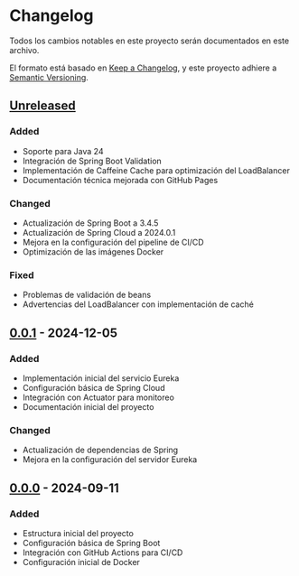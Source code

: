 # Changelog

Todos los cambios notables en este proyecto serán documentados en este archivo.

El formato está basado en [Keep a Changelog](https://keepachangelog.com/en/1.0.0/),
y este proyecto adhiere a [Semantic Versioning](https://semver.org/spec/v2.0.0.html).

## [Unreleased]

### Added
- Soporte para Java 24
- Integración de Spring Boot Validation
- Implementación de Caffeine Cache para optimización del LoadBalancer
- Documentación técnica mejorada con GitHub Pages

### Changed
- Actualización de Spring Boot a 3.4.5
- Actualización de Spring Cloud a 2024.0.1
- Mejora en la configuración del pipeline de CI/CD
- Optimización de las imágenes Docker

### Fixed
- Problemas de validación de beans
- Advertencias del LoadBalancer con implementación de caché

## [0.0.1] - 2024-12-05

### Added
- Implementación inicial del servicio Eureka
- Configuración básica de Spring Cloud
- Integración con Actuator para monitoreo
- Documentación inicial del proyecto

### Changed
- Actualización de dependencias de Spring
- Mejora en la configuración del servidor Eureka

## [0.0.0] - 2024-09-11

### Added
- Estructura inicial del proyecto
- Configuración básica de Spring Boot
- Integración con GitHub Actions para CI/CD
- Configuración inicial de Docker

[Unreleased]: https://github.com/eterea/eureka-service/compare/v0.0.1...HEAD
[0.0.1]: https://github.com/eterea/eureka-service/compare/v0.0.0...v0.0.1
[0.0.0]: https://github.com/eterea/eureka-service/releases/tag/v0.0.0 